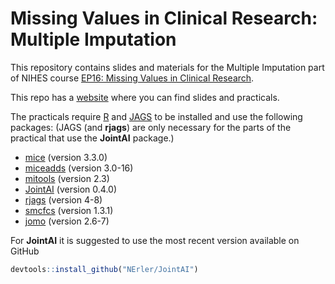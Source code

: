 # Missing Values in Clinical Research: Multiple Imputation

This repository contains slides and materials for the Multiple Imputation part of NIHES course
[EP16: Missing Values in Clinical Research](https://www.nihes.com/course/ep16_missing_values_in_clinical_research/).

This repo has a [website](https://nerler.github.io/EP16_Multiple_Imputation)
where you can find slides and practicals.

The practicals require [R](https://cran.r-project.org/) and
[JAGS](https://sourceforge.net/projects/mcmc-jags/files/) to be installed
and use the following packages:
(JAGS (and **rjags**) are only necessary for the parts of the practical that use the **JointAI** package.)

* [mice](https://cran.r-project.org/web/packages/mice) (version 3.3.0)
* [miceadds](https://cran.r-project.org/web/packages/miceadds) (version 3.0-16)
* [mitools](https://cran.r-project.org/web/packages/mitools) (version 2.3)
* [JointAI](https://cran.r-project.org/web/packages/JointAI) (version 0.4.0)
* [rjags](https://cran.r-project.org/web/packages/rjags) (version 4-8)
* [smcfcs](https://cran.r-project.org/web/packages/smcfcs) (version 1.3.1)
* [jomo](https://cran.r-project.org/web/packages/jomo) (version 2.6-7)

For **JointAI** it is suggested to use the most recent version available on GitHub
```r
devtools::install_github("NErler/JointAI")
```
